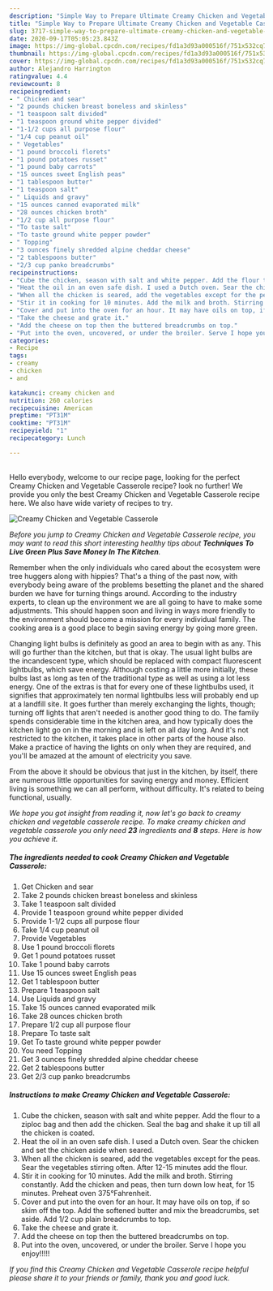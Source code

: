 ```yaml
---
description: "Simple Way to Prepare Ultimate Creamy Chicken and Vegetable Casserole"
title: "Simple Way to Prepare Ultimate Creamy Chicken and Vegetable Casserole"
slug: 3717-simple-way-to-prepare-ultimate-creamy-chicken-and-vegetable-casserole
date: 2020-09-17T05:05:23.843Z
image: https://img-global.cpcdn.com/recipes/fd1a3d93a000516f/751x532cq70/creamy-chicken-and-vegetable-casserole-recipe-main-photo.jpg
thumbnail: https://img-global.cpcdn.com/recipes/fd1a3d93a000516f/751x532cq70/creamy-chicken-and-vegetable-casserole-recipe-main-photo.jpg
cover: https://img-global.cpcdn.com/recipes/fd1a3d93a000516f/751x532cq70/creamy-chicken-and-vegetable-casserole-recipe-main-photo.jpg
author: Alejandro Harrington
ratingvalue: 4.4
reviewcount: 8
recipeingredient:
- " Chicken and sear"
- "2 pounds chicken breast boneless and skinless"
- "1 teaspoon salt divided"
- "1 teaspoon ground white pepper divided"
- "1-1/2 cups all purpose flour"
- "1/4 cup peanut oil"
- " Vegetables"
- "1 pound broccoli florets"
- "1 pound potatoes russet"
- "1 pound baby carrots"
- "15 ounces sweet English peas"
- "1 tablespoon butter"
- "1 teaspoon salt"
- " Liquids and gravy"
- "15 ounces canned evaporated milk"
- "28 ounces chicken broth"
- "1/2 cup all purpose flour"
- "To taste salt"
- "To taste ground white pepper powder"
- " Topping"
- "3 ounces finely shredded alpine cheddar cheese"
- "2 tablespoons butter"
- "2/3 cup panko breadcrumbs"
recipeinstructions:
- "Cube the chicken, season with salt and white pepper. Add the flour to a ziploc bag and then add the chicken. Seal the bag and shake it up till all the chicken is coated."
- "Heat the oil in an oven safe dish. I used a Dutch oven. Sear the chicken and set the chicken aside when seared."
- "When all the chicken is seared, add the vegetables except for the peas. Sear the vegetables stirring often. After 12-15 minutes add the flour."
- "Stir it in cooking for 10 minutes. Add the milk and broth. Stirring constantly. Add the chicken and peas, then turn down low heat, for 15 minutes. Preheat oven 375°Fahrenheit."
- "Cover and put into the oven for an hour. It may have oils on top, if so skim off the top. Add the softened butter and mix the breadcrumbs, set aside. Add 1/2 cup plain breadcrumbs to top."
- "Take the cheese and grate it."
- "Add the cheese on top then the buttered breadcrumbs on top."
- "Put into the oven, uncovered, or under the broiler. Serve I hope you enjoy!!!!!"
categories:
- Recipe
tags:
- creamy
- chicken
- and

katakunci: creamy chicken and 
nutrition: 260 calories
recipecuisine: American
preptime: "PT31M"
cooktime: "PT31M"
recipeyield: "1"
recipecategory: Lunch

---
```

<br>
Hello everybody, welcome to our recipe page, looking for the perfect Creamy Chicken and Vegetable Casserole recipe? look no further! We provide you only the best Creamy Chicken and Vegetable Casserole recipe here. We also have wide variety of recipes to try.
<br>


![Creamy Chicken and Vegetable Casserole](https://img-global.cpcdn.com/recipes/fd1a3d93a000516f/751x532cq70/creamy-chicken-and-vegetable-casserole-recipe-main-photo.jpg)

<i>Before you jump to Creamy Chicken and Vegetable Casserole recipe, you may want to read this short interesting healthy tips about 
<strong>Techniques To Live Green Plus Save Money In The Kitchen</strong>.</i>
</br>

Remember when the only individuals who cared about the ecosystem were tree huggers along with hippies? That's a thing of the past now, with everybody being aware of the problems besetting the planet and the shared burden we have for turning things around. According to the industry experts, to clean up the environment we are all going to have to make some adjustments. This should happen soon and living in ways more friendly to the environment should become a mission for every individual family. The cooking area is a good place to begin saving energy by going more green.

Changing light bulbs is definitely as good an area to begin with as any. This will go further than the kitchen, but that is okay. The usual light bulbs are the incandescent type, which should be replaced with compact fluorescent lightbulbs, which save energy. Although costing a little more initially, these bulbs last as long as ten of the traditional type as well as using a lot less energy. One of the extras is that for every one of these lightbulbs used, it signifies that approximately ten normal lightbulbs less will probably end up at a landfill site. It goes further than merely exchanging the lights, though; turning off lights that aren't needed is another good thing to do. The family spends considerable time in the kitchen area, and how typically does the kitchen light go on in the morning and is left on all day long. And it's not restricted to the kitchen, it takes place in other parts of the house also. Make a practice of having the lights on only when they are required, and you'll be amazed at the amount of electricity you save.

From the above it should be obvious that just in the kitchen, by itself, there are numerous little opportunities for saving energy and money. Efficient living is something we can all perform, without difficulty. It's related to being functional, usually.


<i>We hope you got insight from reading it, now let's go back to creamy chicken and vegetable casserole recipe. To make creamy chicken and vegetable casserole you only need <strong>23</strong> ingredients and <strong>8</strong> steps. Here is how you achieve it.
</i>

##### The ingredients needed to cook Creamy Chicken and Vegetable Casserole:

1. Get  Chicken and sear
1. Take 2 pounds chicken breast boneless and skinless
1. Take 1 teaspoon salt divided
1. Provide 1 teaspoon ground white pepper divided
1. Provide 1-1/2 cups all purpose flour
1. Take 1/4 cup peanut oil
1. Provide  Vegetables
1. Use 1 pound broccoli florets
1. Get 1 pound potatoes russet
1. Take 1 pound baby carrots
1. Use 15 ounces sweet English peas
1. Get 1 tablespoon butter
1. Prepare 1 teaspoon salt
1. Use  Liquids and gravy
1. Take 15 ounces canned evaporated milk
1. Take 28 ounces chicken broth
1. Prepare 1/2 cup all purpose flour
1. Prepare To taste salt
1. Get To taste ground white pepper powder
1. You need  Topping
1. Get 3 ounces finely shredded alpine cheddar cheese
1. Get 2 tablespoons butter
1. Get 2/3 cup panko breadcrumbs


##### Instructions to make Creamy Chicken and Vegetable Casserole:

1. Cube the chicken, season with salt and white pepper. Add the flour to a ziploc bag and then add the chicken. Seal the bag and shake it up till all the chicken is coated.
1. Heat the oil in an oven safe dish. I used a Dutch oven. Sear the chicken and set the chicken aside when seared.
1. When all the chicken is seared, add the vegetables except for the peas. Sear the vegetables stirring often. After 12-15 minutes add the flour.
1. Stir it in cooking for 10 minutes. Add the milk and broth. Stirring constantly. Add the chicken and peas, then turn down low heat, for 15 minutes. Preheat oven 375°Fahrenheit.
1. Cover and put into the oven for an hour. It may have oils on top, if so skim off the top. Add the softened butter and mix the breadcrumbs, set aside. Add 1/2 cup plain breadcrumbs to top.
1. Take the cheese and grate it.
1. Add the cheese on top then the buttered breadcrumbs on top.
1. Put into the oven, uncovered, or under the broiler. Serve I hope you enjoy!!!!!


<i>If you find this Creamy Chicken and Vegetable Casserole recipe helpful please share it to your friends or family, thank you and good luck.</i>
